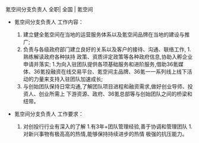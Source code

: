 氪空间分支负责人 全职| 全国 | 氪空间

* 氪空间分支负责人 工作内容：

  1. 建⽴健全氪空间在当地的运营服务体系以及氪空间品牌在当地的建设与推广;
  1. 负责与各级政府部⻔建⽴良好的关系以及客户的接待、沟通、联络⼯作,
  1.熟练解读政府各种扶持 政策、资质评定政策等各种政府信息,协助入孵企业申请并落实; 
  1.为向⼊驻团队提供各项基础服务和进阶服务,借助36氪媒体、36氪投融资在线交易平台、氪空间主品牌、36氪⼀一系列线上线下活动的⼒量来⽀持⼊驻团队加速成⻓; 
  1. 与创始团队保持日常沟通,了解团队项目进程和融资需求,做好创业导师、投资人、创业所需上 下游资源、政府、36氪总部等与创始团队之间的桥梁和纽带。 

* 氪空间分支负责人 工作要求：

  1. 对创投⾏行业有深入的了解 
  1.有3年+团队管理经验,善于协调和管理团队 
  1.对新兴事物有极⾼高的热情,能够保持持续进步的热情 极强的抗压能力。

